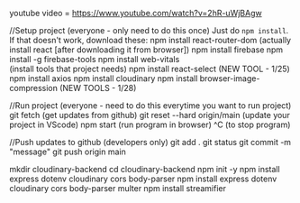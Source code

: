 youtube video = https://www.youtube.com/watch?v=2hR-uWjBAgw

//Setup project (everyone - only need to do this once)
Just do ```npm install```. If that doesn't work, download these:
npm install react-router-dom
    (actually install react [after downloading it from browser])
npm install firebase
npm install -g firebase-tools
npm install web-vitals  
    (install tools that project needs)
npm install react-select
    (NEW TOOL - 1/25)
npm install axios
npm install cloudinary
npm install browser-image-compression
    (NEW TOOLS - 1/28)

//Run project (everyone - need to do this everytime you want to run project)
git fetch
    (get updates from github)
git reset --hard origin/main
    (update your project in VScode)
npm start
    (run program in browser)
^C 
    (to stop program)

//Push updates to github (developers only)
git add .
git status
git commit -m "message"
git push origin main



mkdir cloudinary-backend
cd cloudinary-backend
npm init -y
npm install express dotenv cloudinary cors body-parser
npm install express dotenv cloudinary cors body-parser multer
npm install streamifier
